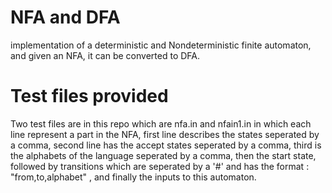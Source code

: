 # NFA and DFA
implementation of a deterministic and Nondeterministic finite automaton, and given an NFA, it can be converted to DFA.

# Test files provided 
Two test files are in this repo which are nfa.in and nfain1.in in which each line represent a part in the NFA, first line describes the states seperated by a comma, second line has the accept states seperated by a comma, third is the alphabets of the language seperated by a comma, then the start state, followed by transitions which are seperated by a '#' and has the format : "from,to,alphabet" , and finally the inputs to this automaton.

